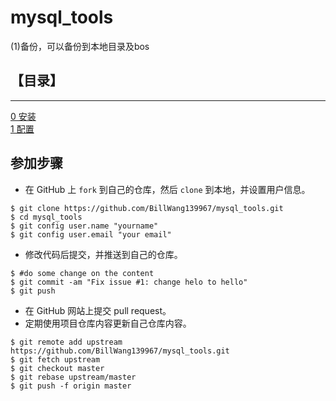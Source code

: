 # mysql_tools
(1)备份，可以备份到本地目录及bos

## 【目录】
----
[0 安装](docs/install.md)  
[1 配置](docs/config.md)  

## 参加步骤

* 在 GitHub 上 `fork` 到自己的仓库，然后 `clone` 到本地，并设置用户信息。
```
$ git clone https://github.com/BillWang139967/mysql_tools.git
$ cd mysql_tools
$ git config user.name "yourname"
$ git config user.email "your email"
```
* 修改代码后提交，并推送到自己的仓库。
```
$ #do some change on the content
$ git commit -am "Fix issue #1: change helo to hello"
$ git push
```
* 在 GitHub 网站上提交 pull request。
* 定期使用项目仓库内容更新自己仓库内容。
```
$ git remote add upstream https://github.com/BillWang139967/mysql_tools.git
$ git fetch upstream
$ git checkout master
$ git rebase upstream/master
$ git push -f origin master
```
